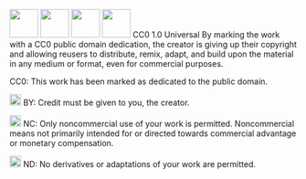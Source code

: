 <img src="https://chooser-beta.creativecommons.org/img/cc-logo.f0ab4ebe.svg" height="50px"  width="50px"/> <img src="https://chooser-beta.creativecommons.org/img/cc-by.21b728bb.svg" height="50px"  width="50px"/> <img src="https://chooser-beta.creativecommons.org/img/cc-nc.218f18fc.svg" height="50px"  width="50px"/> <img src="https://chooser-beta.creativecommons.org/img/cc-nd.de89fdeb.svg" height="50px"  width="50px"/>
CC0 1.0 Universal
By marking the work with a CC0 public domain dedication, the creator is giving up their copyright and allowing reusers to distribute, remix, adapt, and build upon the material in any medium or format, even for commercial purposes.


CC0: This work has been marked as dedicated to the public domain.

<img src="https://chooser-beta.creativecommons.org/img/cc-by.21b728bb.svg" height="20px"  width="20px"/> BY: Credit must be given to you, the creator.

<img src="https://chooser-beta.creativecommons.org/img/cc-nc.218f18fc.svg" height="20px"  width="20px"/> NC: Only noncommercial use of your work is permitted.
Noncommercial means not primarily intended for or directed towards commercial advantage or monetary compensation.

<img src="https://chooser-beta.creativecommons.org/img/cc-nd.de89fdeb.svg" height="20px"  width="20px"/> ND: No derivatives or adaptations of your work are permitted.
